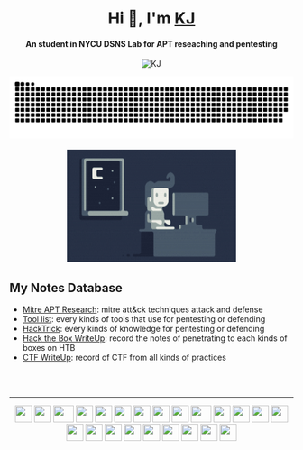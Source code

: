 
<h1 align="center">Hi 👋, I'm <a href="https://github.com/kj-black" target="blank">
KJ</a></h1>
<h4 align="center">An student in NYCU DSNS Lab for APT reseaching and pentesting</h4>

<p align="center"> <img src="https://komarev.com/ghpvc/?username=KJ&label=Profile%20views&color=0e75b6&style=flat" alt="KJ" /> </p>

<div align="center">
	<a href="https://github.com/kj-black/">
		<img src="https://github.com/KJ-black/KJ-black/blob/main/img/grid-snake.svg" alt="snake"/>
	</a>
</div>
<br>
<div target="_blank" align="center">
  <img align="" top="500" height="200" width="300" alt="Night Coding" src="https://raw.githubusercontent.com/AVS1508/AVS1508/master/assets/Night-Coding.gif">
</div>

<h2>My Notes Database</h2>

- <a href="https://erratic-tabletop-2e2.notion.site/Mitre-Tactics-Techniques-64cb30259ac840b1b6e6604729072bff">Mitre APT Research</a>: mitre att&ck techniques attack and defense
- <a href="https://erratic-tabletop-2e2.notion.site/5fb54a93ac51495e8014819d30bb60fd?v=90c28f5f89d64002bb0b6512ea089020">Tool list</a>: every kinds of tools that use for pentesting or defending
- <a href="https://erratic-tabletop-2e2.notion.site/e76c421155e043879a8304fe2e485158?v=97af25831f1845a7a5a1b322a0644e21">HackTrick</a>: every kinds of knowledge for pentesting or defending
- <a href="https://erratic-tabletop-2e2.notion.site/750c344e43da445b9f112b9f0594e736?v=1127f05eb12d4d4bb435de7e91ab752e">Hack the Box WriteUp</a>: record the notes of penetrating to each kinds of boxes on HTB
- <a href="https://erratic-tabletop-2e2.notion.site/CTF-a2a026bcfde3405d8c9f99871a7ee106">CTF WriteUp</a>: record of CTF from all kinds of practices

<br><br><hr>
<div align="center">
<img src="https://cultofthepartyparrot.com/parrots/hd/githubparrot.gif" width="30" height="30"/>
<img src="https://cultofthepartyparrot.com/flags/hd/indiaparrot.gif" width="30" height="30"/>
<img src="https://cultofthepartyparrot.com/parrots/asyncparrot.gif" width="36" height="30"/>
<img src="https://cultofthepartyparrot.com/parrots/hd/60fpsparrot.gif" width="30" height="30"/>
<img src="https://cultofthepartyparrot.com/parrots/hd/jumpingparrot.gif" width="30" height="30"/>
<img src="https://cultofthepartyparrot.com/parrots/hd/opensourceparrot.gif" width="30" height="30"/>
<img src="https://cultofthepartyparrot.com/parrots/hd/dealwithitnowparrot.gif" width="30" height="30"/>
<img src="https://cultofthepartyparrot.com/parrots/hd/hypnoparrotlight.gif" width="30" height="30"/>
<img src="https://cultofthepartyparrot.com/parrots/databaseparrot.gif" width="30" height="30"/>
<img src="https://cultofthepartyparrot.com/parrots/fixparrot.gif" width="36" height="30"/>
<img src="https://cultofthepartyparrot.com/parrots/hd/laptop_parrot.gif" width="30" height="30"/>
<img src="https://cultofthepartyparrot.com/parrots/hd/spinningparrot.gif" width="30" height="30"/>
<img src="https://cultofthepartyparrot.com/parrots/hd/levitationparrot.gif" width="30" height="30"/>
<img src="https://cultofthepartyparrot.com/parrots/hd/meldparrot.gif" width="30" height="30"/>
<img src="https://cultofthepartyparrot.com/parrots/slomoparrot.gif" width="30" height="30"/>
<img src="https://cultofthepartyparrot.com/parrots/hd/moonwalkingparrot.gif" width="30" height="30"/>
<img src="https://cultofthepartyparrot.com/parrots/hd/stableparrot.gif" width="30" height="30"/>
<img src="https://cultofthepartyparrot.com/parrots/hd/scienceparrot.gif" width="30" height="30"/>
<img src="https://cultofthepartyparrot.com/parrots/hd/pirateparrot.gif" width="30" height="30"/>
<img src="https://cultofthepartyparrot.com/parrots/hd/footballparrot.gif" width="30" height="30"/>
<img src="https://cultofthepartyparrot.com/parrots/hd/illuminatiparrot.gif" width="30" height="30"/>
<img src="https://cultofthepartyparrot.com/parrots/hd/hypnoparrotdark.gif" width="30" height="30"/>
<img src="https://cultofthepartyparrot.com/parrots/hd/mustacheparrot.gif" width="30" height="30"/>
</div>
